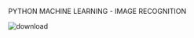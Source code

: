 PYTHON MACHINE LEARNING - IMAGE RECOGNITION

![download](https://github.com/DigantaDas2002/CSE-ML-FEB/assets/95135214/ead64629-6883-401b-be97-f6f95fdda656)
